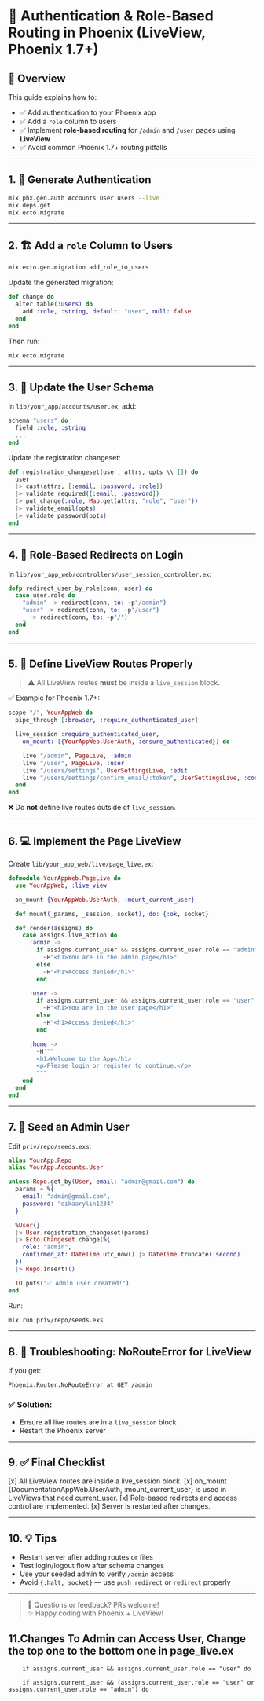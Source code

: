 # 🔐 Authentication & Role-Based Routing in Phoenix (LiveView, Phoenix 1.7+)

## 📘 Overview

This guide explains how to:

- ✅ Add authentication to your Phoenix app
- ✅ Add a `role` column to users
- ✅ Implement **role-based routing** for `/admin` and `/user` pages using **LiveView**
- ✅ Avoid common Phoenix 1.7+ routing pitfalls

---

## 1. 🧪 Generate Authentication

```bash
mix phx.gen.auth Accounts User users --live
mix deps.get
mix ecto.migrate
```

---

## 2. 🏗️ Add a `role` Column to Users

```bash
mix ecto.gen.migration add_role_to_users
```

Update the generated migration:

```elixir
def change do
  alter table(:users) do
    add :role, :string, default: "user", null: false
  end
end
```

Then run:

```bash
mix ecto.migrate
```

---

## 3. 🧬 Update the User Schema

In `lib/your_app/accounts/user.ex`, add:

```elixir
schema "users" do
  field :role, :string
  ...
end
```

Update the registration changeset:

```elixir
def registration_changeset(user, attrs, opts \\ []) do
  user
  |> cast(attrs, [:email, :password, :role])
  |> validate_required([:email, :password])
  |> put_change(:role, Map.get(attrs, "role", "user"))
  |> validate_email(opts)
  |> validate_password(opts)
end
```

---

## 4. 🔀 Role-Based Redirects on Login

In `lib/your_app_web/controllers/user_session_controller.ex`:

```elixir
defp redirect_user_by_role(conn, user) do
  case user.role do
    "admin" -> redirect(conn, to: ~p"/admin")
    "user" -> redirect(conn, to: ~p"/user")
    _ -> redirect(conn, to: ~p"/")
  end
end
```

---

## 5. 🧭 Define LiveView Routes Properly

> ⚠️ All LiveView routes **must** be inside a `live_session` block.

✅ Example for Phoenix 1.7+:

```elixir
scope "/", YourAppWeb do
  pipe_through [:browser, :require_authenticated_user]

  live_session :require_authenticated_user,
    on_mount: [{YourAppWeb.UserAuth, :ensure_authenticated}] do

    live "/admin", PageLive, :admin
    live "/user", PageLive, :user
    live "/users/settings", UserSettingsLive, :edit
    live "/users/settings/confirm_email/:token", UserSettingsLive, :confirm_email
  end
end
```

❌ Do **not** define live routes outside of `live_session`.

---

## 6. 💻 Implement the Page LiveView

Create `lib/your_app_web/live/page_live.ex`:

```elixir
defmodule YourAppWeb.PageLive do
  use YourAppWeb, :live_view

  on_mount {YourAppWeb.UserAuth, :mount_current_user}

  def mount(_params, _session, socket), do: {:ok, socket}

  def render(assigns) do
    case assigns.live_action do
      :admin ->
        if assigns.current_user && assigns.current_user.role == "admin" do
          ~H"<h1>You are in the admin page</h1>"
        else
          ~H"<h1>Access denied</h1>"
        end

      :user ->
        if assigns.current_user && assigns.current_user.role == "user" do
          ~H"<h1>You are in the user page</h1>"
        else
          ~H"<h1>Access denied</h1>"
        end

      :home ->
        ~H"""
        <h1>Welcome to the App</h1>
        <p>Please login or register to continue.</p>
        """
    end
  end
end
```

---

## 7. 👤 Seed an Admin User

Edit `priv/repo/seeds.exs`:

```elixir
alias YourApp.Repo
alias YourApp.Accounts.User

unless Repo.get_by(User, email: "admin@gmail.com") do
  params = %{
    email: "admin@gmail.com",
    password: "eikaarylin1234"
  }

  %User{}
  |> User.registration_changeset(params)
  |> Ecto.Changeset.change(%{
    role: "admin",
    confirmed_at: DateTime.utc_now() |> DateTime.truncate(:second)
  })
  |> Repo.insert!()

  IO.puts("✅ Admin user created!")
end
```

Run:

```bash
mix run priv/repo/seeds.exs
```

---

## 8. 🚨 Troubleshooting: NoRouteError for LiveView

If you get:

```
Phoenix.Router.NoRouteError at GET /admin
```

### ✅ Solution:

- Ensure all live routes are in a `live_session` block
- Restart the Phoenix server

---

## 9. ✅ Final Checklist
[x] All LiveView routes are inside a live_session block.
[x] on_mount {DocumentationAppWeb.UserAuth, :mount_current_user} is used in LiveViews that need current_user.
[x] Role-based redirects and access control are implemented.
[x] Server is restarted after changes.

---

## 10. 💡 Tips

- Restart server after adding routes or files
- Test login/logout flow after schema changes
- Use your seeded admin to verify `/admin` access
- Avoid `{:halt, socket}` — use `push_redirect` or `redirect` properly

---

> 💬 Questions or feedback? PRs welcome!\
> ✨ Happy coding with Phoenix + LiveView!

## 11.Changes To Admin can Access User, Change the top one to the bottom one in page_live.ex
        if assigns.current_user && assigns.current_user.role == "user" do

        if assigns.current_user && (assigns.current_user.role == "user" or assigns.current_user.role == "admin") do

